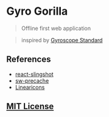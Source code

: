 # Gyro Gorilla

> Offline first web application

> inspired by [Gyroscope Standard](https://www.youtube.com/watch?v=b_dTHSQVOZM)


## References

- [react-slingshot](https://github.com/coryhouse/react-slingshot)
- [sw-precache](https://github.com/GoogleChrome/sw-precache)
- [Linearicons](https://linearicons.com/)


## [MIT License](LICENSE)
